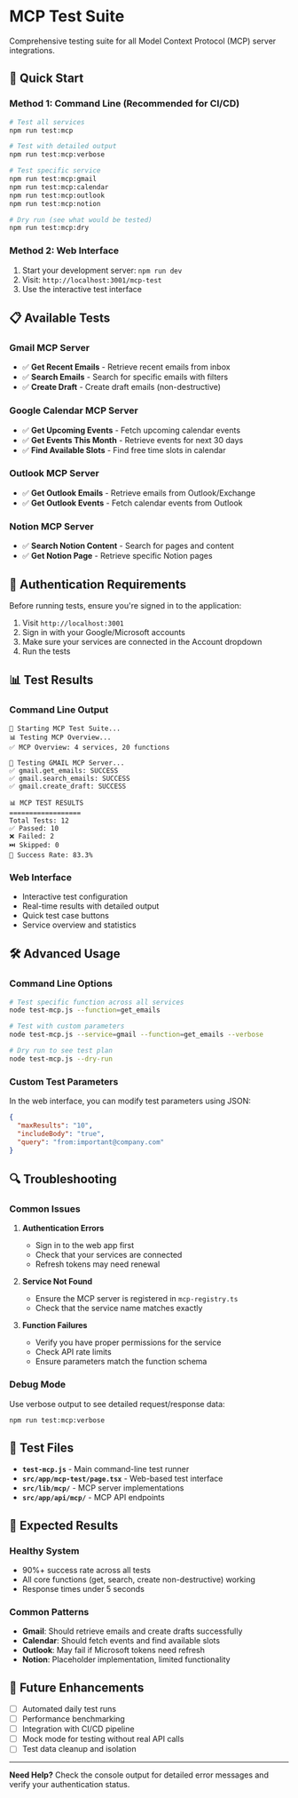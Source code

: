 # MCP Test Suite

Comprehensive testing suite for all Model Context Protocol (MCP) server integrations.

## 🚀 Quick Start

### Method 1: Command Line (Recommended for CI/CD)

```bash
# Test all services
npm run test:mcp

# Test with detailed output
npm run test:mcp:verbose

# Test specific service
npm run test:mcp:gmail
npm run test:mcp:calendar
npm run test:mcp:outlook
npm run test:mcp:notion

# Dry run (see what would be tested)
npm run test:mcp:dry
```

### Method 2: Web Interface

1. Start your development server: `npm run dev`
2. Visit: `http://localhost:3001/mcp-test`
3. Use the interactive test interface

## 📋 Available Tests

### Gmail MCP Server
- ✅ **Get Recent Emails** - Retrieve recent emails from inbox
- ✅ **Search Emails** - Search for specific emails with filters
- ✅ **Create Draft** - Create draft emails (non-destructive)

### Google Calendar MCP Server
- ✅ **Get Upcoming Events** - Fetch upcoming calendar events
- ✅ **Get Events This Month** - Retrieve events for next 30 days
- ✅ **Find Available Slots** - Find free time slots in calendar

### Outlook MCP Server
- ✅ **Get Outlook Emails** - Retrieve emails from Outlook/Exchange
- ✅ **Get Outlook Events** - Fetch calendar events from Outlook

### Notion MCP Server
- ✅ **Search Notion Content** - Search for pages and content
- ✅ **Get Notion Page** - Retrieve specific Notion pages

## 🔐 Authentication Requirements

Before running tests, ensure you're signed in to the application:

1. Visit `http://localhost:3001`
2. Sign in with your Google/Microsoft accounts
3. Make sure your services are connected in the Account dropdown
4. Run the tests

## 📊 Test Results

### Command Line Output
```
🚀 Starting MCP Test Suite...
📊 Testing MCP Overview...
✅ MCP Overview: 4 services, 20 functions

🧪 Testing GMAIL MCP Server...
✅ gmail.get_emails: SUCCESS
✅ gmail.search_emails: SUCCESS
✅ gmail.create_draft: SUCCESS

📊 MCP TEST RESULTS
==================
Total Tests: 12
✅ Passed: 10
❌ Failed: 2
⏭️ Skipped: 0
🎯 Success Rate: 83.3%
```

### Web Interface
- Interactive test configuration
- Real-time results with detailed output
- Quick test case buttons
- Service overview and statistics

## 🛠️ Advanced Usage

### Command Line Options

```bash
# Test specific function across all services
node test-mcp.js --function=get_emails

# Test with custom parameters
node test-mcp.js --service=gmail --function=get_emails --verbose

# Dry run to see test plan
node test-mcp.js --dry-run
```

### Custom Test Parameters

In the web interface, you can modify test parameters using JSON:

```json
{
  "maxResults": "10",
  "includeBody": "true",
  "query": "from:important@company.com"
}
```

## 🔍 Troubleshooting

### Common Issues

1. **Authentication Errors**
   - Sign in to the web app first
   - Check that your services are connected
   - Refresh tokens may need renewal

2. **Service Not Found**
   - Ensure the MCP server is registered in `mcp-registry.ts`
   - Check that the service name matches exactly

3. **Function Failures**
   - Verify you have proper permissions for the service
   - Check API rate limits
   - Ensure parameters match the function schema

### Debug Mode

Use verbose output to see detailed request/response data:

```bash
npm run test:mcp:verbose
```

## 📁 Test Files

- **`test-mcp.js`** - Main command-line test runner
- **`src/app/mcp-test/page.tsx`** - Web-based test interface
- **`src/lib/mcp/`** - MCP server implementations
- **`src/app/api/mcp/`** - MCP API endpoints

## 🎯 Expected Results

### Healthy System
- 90%+ success rate across all tests
- All core functions (get, search, create non-destructive) working
- Response times under 5 seconds

### Common Patterns
- **Gmail**: Should retrieve emails and create drafts successfully
- **Calendar**: Should fetch events and find available slots
- **Outlook**: May fail if Microsoft tokens need refresh
- **Notion**: Placeholder implementation, limited functionality

## 🔮 Future Enhancements

- [ ] Automated daily test runs
- [ ] Performance benchmarking
- [ ] Integration with CI/CD pipeline
- [ ] Mock mode for testing without real API calls
- [ ] Test data cleanup and isolation

---

**Need Help?** Check the console output for detailed error messages and verify your authentication status.